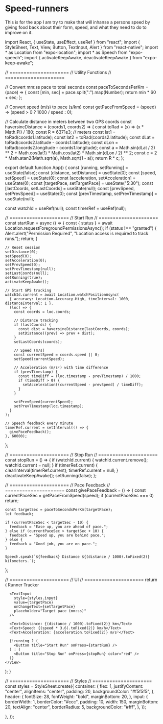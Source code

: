 # Speed-runners
This is for the app I am try to make that will inhanse a persons speed by giving food back about their form, speed, and what they need to do to improve on it.



























import React, { useState, useEffect, useRef } from "react";
import { StyleSheet, Text, View, Button, TextInput, Alert } from "react-native";
import * as Location from "expo-location";
import * as Speech from "expo-speech";
import { activateKeepAwake, deactivateKeepAwake } from "expo-keep-awake";

// =====================
// Utility Functions
// =====================

// Convert mm:ss pace to total seconds
const paceToSecondsPerKm = (pace) => {
  const [min, sec] = pace.split(":").map(Number);
  return min * 60 + sec;
};

// Convert speed (m/s) to pace (s/km)
const getPaceFromSpeed = (speed) => (speed > 0 ? 1000 / speed : 0);

// Calculate distance in meters between two GPS coords
const haversineDistance = (coords1, coords2) => {
  const toRad = (x) => (x * Math.PI) / 180;
  const R = 6371e3; // meters
  const lat1 = toRad(coords1.latitude);
  const lat2 = toRad(coords2.latitude);
  const dLat = toRad(coords2.latitude - coords1.latitude);
  const dLon = toRad(coords2.longitude - coords1.longitude);
  const a =
    Math.sin(dLat / 2) ** 2 +
    Math.cos(lat1) * Math.cos(lat2) * Math.sin(dLon / 2) ** 2;
  const c = 2 * Math.atan2(Math.sqrt(a), Math.sqrt(1 - a));
  return R * c;
};

export default function App() {
  const [running, setRunning] = useState(false);
  const [distance, setDistance] = useState(0);
  const [speed, setSpeed] = useState(0);
  const [acceleration, setAcceleration] = useState(0);
  const [targetPace, setTargetPace] = useState("5:30");
  const [lastCoords, setLastCoords] = useState(null);
  const [prevSpeed, setPrevSpeed] = useState(0);
  const [prevTimestamp, setPrevTimestamp] = useState(null);

  const watchId = useRef(null);
  const timerRef = useRef(null);

  // =====================
  // Start Run
  // =====================
  const startRun = async () => {
    const { status } = await Location.requestForegroundPermissionsAsync();
    if (status !== "granted") {
      Alert.alert("Permission Required", "Location access is required to track runs.");
      return;
    }

    // Reset session
    setDistance(0);
    setSpeed(0);
    setAcceleration(0);
    setPrevSpeed(0);
    setPrevTimestamp(null);
    setLastCoords(null);
    setRunning(true);
    activateKeepAwake();

    // Start GPS tracking
    watchId.current = await Location.watchPositionAsync(
      { accuracy: Location.Accuracy.High, timeInterval: 1000, distanceInterval: 1 },
      (loc) => {
        const coords = loc.coords;

        // Distance tracking
        if (lastCoords) {
          const dist = haversineDistance(lastCoords, coords);
          setDistance((prev) => prev + dist);
        }
        setLastCoords(coords);

        // Speed (m/s)
        const currentSpeed = coords.speed || 0;
        setSpeed(currentSpeed);

        // Acceleration (m/s²) with time difference
        if (prevTimestamp) {
          const timeDiff = (loc.timestamp - prevTimestamp) / 1000;
          if (timeDiff > 0) {
            setAcceleration((currentSpeed - prevSpeed) / timeDiff);
          }
        }

        setPrevSpeed(currentSpeed);
        setPrevTimestamp(loc.timestamp);
      }
    );

    // Speech feedback every minute
    timerRef.current = setInterval(() => {
      givePaceFeedback();
    }, 60000);
  };

  // =====================
  // Stop Run
  // =====================
  const stopRun = () => {
    if (watchId.current) {
      watchId.current.remove();
      watchId.current = null;
    }
    if (timerRef.current) {
      clearInterval(timerRef.current);
      timerRef.current = null;
    }
    deactivateKeepAwake();
    setRunning(false);
  };

  // =====================
  // Pace Feedback
  // =====================
  const givePaceFeedback = () => {
    const currentPaceSec = getPaceFromSpeed(speed);
    if (currentPaceSec === 0) return;

    const targetSec = paceToSecondsPerKm(targetPace);
    let feedback;

    if (currentPaceSec < targetSec - 10) {
      feedback = "Ease up, you are ahead of pace.";
    } else if (currentPaceSec > targetSec + 10) {
      feedback = "Speed up, you are behind pace.";
    } else {
      feedback = "Good job, you are on pace.";
    }

    Speech.speak(`${feedback} Distance ${(distance / 1000).toFixed(2)} kilometers.`);
  };

  // =====================
  // UI
  // =====================
  return (
    <View style={styles.container}>
      <Text style={styles.header}>Runner Tracker</Text>

      <TextInput
        style={styles.input}
        value={targetPace}
        onChangeText={setTargetPace}
        placeholder="Target pace (mm:ss)"
      />

      <Text>Distance: {(distance / 1000).toFixed(2)} km</Text>
      <Text>Speed: {(speed * 3.6).toFixed(2)} km/h</Text>
      <Text>Acceleration: {acceleration.toFixed(2)} m/s²</Text>

      {!running ? (
        <Button title="Start Run" onPress={startRun} />
      ) : (
        <Button title="Stop Run" onPress={stopRun} color="red" />
      )}
    </View>
  );
}

// =====================
// Styles
// =====================
const styles = StyleSheet.create({
  container: {
    flex: 1,
    justifyContent: "center",
    alignItems: "center",
    padding: 20,
    backgroundColor: "#f5f5f5",
  },
  header: {
    fontSize: 28,
    fontWeight: "bold",
    marginBottom: 20,
  },
  input: {
    borderWidth: 1,
    borderColor: "#ccc",
    padding: 10,
    width: 150,
    marginBottom: 20,
    textAlign: "center",
    borderRadius: 5,
    backgroundColor: "#fff",
  },
});

  },
});
